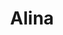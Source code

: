 ---
title: Alina
biosmall: ""
biolarge: 
avatar: https://i.postimg.cc/Hn04yB41/pen-name-icon.webp
twitter:
instagram:
multiple: 
---